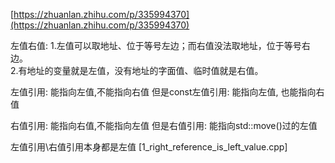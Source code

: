 [https://zhuanlan.zhihu.com/p/335994370](https://zhuanlan.zhihu.com/p/335994370)

左值右值:
1.左值可以取地址、位于等号左边；而右值没法取地址，位于等号右边。  
2.有地址的变量就是左值，没有地址的字面值、临时值就是右值。

左值引用: 能指向左值,不能指向右值
但是const左值引用: 能指向左值, 也能指向右值

右值引用: 能指向右值,不能指向左值
但是右值引用: 能指向std::move()过的左值

左值引用\右值引用本身都是左值 [1_right_reference_is_left_value.cpp]
